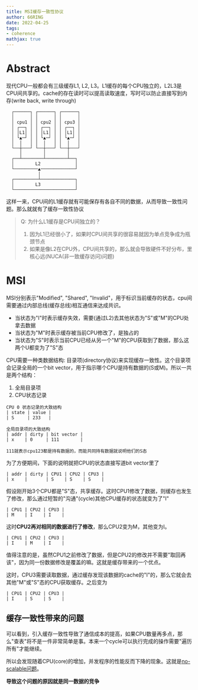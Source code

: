 ```yaml
---
title: MSI缓存一致性协议
author: 66RING
date: 2022-04-25
tags: 
- coherence
mathjax: true
---
```


# Abstract

现代CPU一般都会有三级缓存L1, L2, L3。L1缓存的每个CPU独立的，L2L3是CPU间共享的。cache的存在读时可以提高读取速度，写时可以防止直接写到内存(write back, write through)

```
  ┌──────┐ ┌──────┐ ┌──────┐
  │      │ │      │ │      │
  │ cpu1 │ │ cpu2 │ │ cpu3 │
  │ ┌──┐ │ │ ┌──┐ │ │ ┌──┐ │
  │ │L1│ │ │ │L1│ │ │ │L1│ │
  │ └▲─┘ │ │ └▲─┘ │ │ └▲─┘ │
  │  │   │ │  │   │ │  │   │
  └──┼───┘ └──┼───┘ └──┼───┘
     │        │        │
  ┌──┴────────┴────────┴──┐
  │        L2             │
  └─────────▲─────────────┘
            │
  ┌─────────┴─────────────┐
  │        L3             │
  └───────────────────────┘
```

这样一来，CPU间的L1缓存就有可能保存有各自不同的数据，从而导致一致性问题。那么就就有了缓存一致性协议

> Q: 为什么L1缓存是CPU间独立的？
>
> 1. 因为L1已经很小了，如果时CPU间共享的很容易就因为单点竞争成为瓶颈节点
> 2. 如果是像L2在CPU外，CPU间共享的，那么就会导致硬件不好分布，里核心远(NUCA(非一致缓存访问)问题)


# MSI

MSI分别表示"Modified", "Shared", "Invalid"，用于标识当前缓存的状态，cpu间需要通过内部总线(缓存总线)相互通信来达成共识。

- 当状态为"I"时表示缓存失效，需要(通过L2)去其他状态为"S"或"M"的CPU处拿去数据
- 当状态为"M"时表示缓存被当前CPU修改了，是独占的
- 当状态为"S"时表示当前CPU已经从另一个"M"的CPU获取到了数据，那么这两个U都变为了"S"态

CPU需要一种类数据结构: 目录项(directory协议)来实现缓存一致性。这个目录项会记录全局的一个bit vector，用于指示哪个CPU是持有数据的(S或M)。所以一共是两个结构：

1. 全局目录项
2. CPU状态记录

```
CPU 0 状态记录的大致结构
| state | value |
| S     | 233   |

全局目录项的大致结构
| addr | dirty | bit vector |
| x    | 0     | 111        |

111就表示cpu123都是持有数据的，而能共同持有数据就说明他们的S态
```

为了方便期间，下面的说明就把CPU的状态直接写道bit vector里了

```
| addr | dirty | CPU1 | CPU2 | CPU3 |
| x    |       | S    | S    | S    |
```

假设刚开始3个CPU都是"S"态，共享缓存。这时CPU1修改了数据，则缓存也发生了修改，那么通过短暂的"沟通"(cycle)其他CPU缓存的状态就变为了"I"

```
| CPU1 | CPU2 | CPU3 |
| M    | I    | I    |
```

这时**CPU2再对相同的数据进行了修改**，那么CPU2变为M，其他变为I。

```
| CPU1 | CPU2 | CPU3 |
| I    | M    | I    |
```

值得注意的是，虽然CPU1之前修改了数据，但是CPU2的修改并不需要"取回再该"，因为同一份数据修改是覆盖的嘛。这就是缓存带来的一个优点。

这时，CPU3需要读取数据，通过缓存发现该数据的cache的"I"的，那么它就会去其他"M"或"S"态的CPU获取缓存。之后变为


```
| CPU1 | CPU2 | CPU3 |
| I    | S    | S    |
```

## 缓存一致性带来的问题

可以看到，引入缓存一致性导致了通信成本的提高，如果CPU数量再多点，那么"查表"将不是一件非常简单是事。本来一个cycle可以执行完成的操作需要"遍历所有"才能继续。

所以会发现随着CPU(core)的增加，并发程序的性能反而下降的现象。这就是[no-scalable问题](https://raw.githubusercontent.com/66RING/66RING/master/.github/Notes/universe/os/noscalable_lock_and_solution.md)。

**导致这个问题的原因就是同一数据的竞争**


